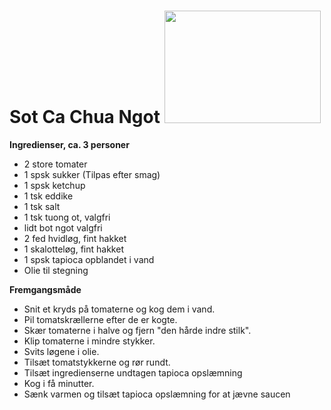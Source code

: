 # Sot Ca Chua Ngot <picture> <img height="180" width="250" src="https://dienmaythiennamhoa.vn/static/images/Hinh-cam-nang/dau-phu-sot-ca-chua.jpg"> </picture>

**Ingredienser, ca. 3 personer**
- 2 store tomater
- 1 spsk sukker (Tilpas efter smag)
- 1 spsk ketchup
- 1 tsk eddike
- 1 tsk salt
- 1 tsk tuong ot, valgfri
- lidt bot ngot valgfri
- 2 fed hvidløg, fint hakket
- 1 skalotteløg, fint hakket
- 1 spsk tapioca opblandet i vand
- Olie til stegning
  
  
**Fremgangsmåde**  
- Snit et kryds på tomaterne og kog dem i vand.
- Pil tomatskrællerne efter de er kogte.
- Skær tomaterne i halve og fjern "den hårde indre stilk".
- Klip tomaterne i mindre stykker.
- Svits løgene i olie.
- Tilsæt tomatstykkerne og rør rundt.
- Tilsæt ingredienserne undtagen tapioca opslæmning
- Kog i få minutter.
- Sænk varmen og tilsæt tapioca opslæmning for at jævne saucen 
